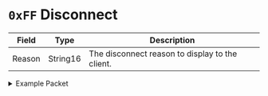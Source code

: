 # `0xFF` Disconnect
| Field | Type | Description |
| --- | --- | --- |
| Reason | String16 | The disconnect reason to display to the client.

<details>
    <summary>Example Packet</summary>

| Field | Value |
| --- | --- |
| Reason | "The server is full!" |
</details>